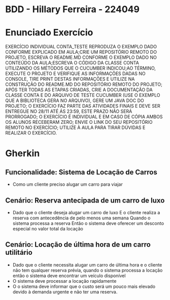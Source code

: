 # BDD - Hillary Ferreira - 224049
<h1>Enunciado Exercício</h1>
<p>EXERCÍCIO INDIVIDUAL CONTA_TESTE
REPRODUZA O EXEMPLO DADO CONFORME EXPLICADO EM AULA;CRIE UM REPOSITÓRIO REMOTO DO PROJETO, ESCREVA O README.MD CONFORME O EXEMPLO DADO NO CONTEÚDO DA AULA;ESCREVA O CÓDIGO DA CLASSE CONTA UTILIZANDO OS MÉTODOS QUE O CUCUMBER INDICOU;AO TÉRMINO, EXECUTE O PROJETO E VERIFIQUE AS INFORMAÇÕES DADAS NO CONSOLE, TIRE PRINT DESTAS INFORMAÇÕES E UTILIZE NA CONSTRUÇÃO DO README.MD DO REPOSITÓRIO REMOTO DO PROJETO;
APÓS TER TODAS AS ETAPAS CRIADAS, CRIE A DOCUMENTAÇÃO DA CLASSE CONTA E DO ARQUIVO DE TESTE
CUCUMBER (USE O EXEMPLO QUE A BIBLIOTECA GERA NO ARQUIVO), GERE UM JAVA DOC DO PROJETO;
O EXERCÍCIO FAZ PARTE DAS ATIVIDADES FINAIS E DEVE SER ENTREGUE NO 28/11 ATÉ ÁS 23:59, ESTE PRAZO
NÃO SERÁ PRORROGADO;
O EXERCÍCIO É INDIVIDUAL E EM CASO DE CÓPIA AMBOS OS ALUNOS RECEBERAM ZERO;
ENVIE O LINK DO SEU REPOSITÓRIO REMOTO NO EXERCÍCIO;
UTILIZE À AULA PARA TIRAR DÚVIDAS E REALIZAR O EXERCÍCIO.
</p>
<h1>Gherkin</h1>
<h2>Funcionalidade: Sistema de Locação de Carros</h2>
<ul>
<li>Como um cliente preciso alugar um carro para viajar</li>
</ul>
<h2>Cenário: Reserva antecipada de um carro de luxo</h2>
<ul>
 <li> Dado que o cliente deseja alugar um carro de luxo E o cliente realiza a reserva com antecedência de pelo menos uma semana Quando o sistema processa a reserva Então o sistema deve oferecer um desconto especial no valor total da locação</li>
</ul>
<h2>Cenário: Locação de última hora de um carro utilitário</h2>
<ul>
  <li>Dado que o cliente necessita alugar um carro de última hora e o cliente não tem qualquer reserva prévia, quando o sistema processa a locação então o sistema deve encontrar um veículo disponível</li>
  <li>O sistema deve processar a locação rapidamente</li>
  <li>O o sistema deve informar que o custo será um pouco mais elevado devido à demanda urgente e não ter uma reserva.</li>
</ul>
